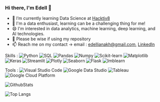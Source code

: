 ### Hi there, I'm Edell 👋

- 🌱 I’m currently learning Data Science at [Hacktiv8](https://www.hacktiv8.com/data-science)
- 👯 I'm a data enthusiast, learning can be a challenging thing for me!
- 😄 I'm interested in data analytics, machine learning, deep learning, and AI technologies.
- 💬 Please be wise if using my repository
- 📫 Reach me on my contact -> email : edellianakh@gmail.com, [LinkedIn](https://www.linkedin.com/in/nabila-edelliana/)

Skills :
![Python](https://img.shields.io/badge/-python-informational)
![SQL](https://img.shields.io/badge/-SQL-success)
![Pandas](https://img.shields.io/badge/-Pandas-yellowgreen)
![Numpy](https://img.shields.io/badge/-numpy-blue)
![Scikit-learn](https://img.shields.io/badge/-scikit--learn-yellowgreen)
![Matplotlib](https://img.shields.io/badge/-matplotlib-lightgrey)
![Keras](https://img.shields.io/badge/-Keras-red)
![Streamlit](https://img.shields.io/badge/-Streamlit-yellow)
![Plotly](https://img.shields.io/badge/-Plotly-9cf)
![Seaborn](https://img.shields.io/badge/-Seaborn-blue)
![Flask](https://img.shields.io/badge/-Flask-green)
![Imblearn](https://img.shields.io/badge/-Imblearn-orange)

Tools :
![Visual Studio Code](https://img.shields.io/badge/-Visual%20Studio%20Code-informational)
![Google Data Studio](https://img.shields.io/badge/-Google__Data__Studio-blueviolet)
![Tableau](https://img.shields.io/badge/-Tableau-yellowgreen)
![Google Cloud Platform](https://img.shields.io/badge/-Google__Cloud__Platform-orange)


![GithubStats](https://github-readme-stats.vercel.app/api?username=nabilaedelliana&show_icons=true&theme=dark)

![Top Langs](https://github-readme-stats.vercel.app/api/top-langs/?username=nabilaedelliana&hide=TeX&layout=compact)
